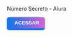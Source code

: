 Número Secreto - Alura
<br>
<a href="https://pedrodfato.github.io/Projetos/logica-js-projeto_inicial/logica-js-projeto_inicial/"><button style="margin-top:15px;
    background: linear-gradient(to right, #1875E8,#D264D5);
    color:white;
    font-weight: 700;
    padding: 7px 15px;
    border: 2px solid #1875E8;
    border-width: 0px 0px 5px 5px;
    text-transform: uppercase;
    border-radius: 5px;
    transition: 0.5s ease;
    box-shadow: 0px 0px 5px 0px rgba(0, 0, 0, 0.308);">Acessar</button></a>

